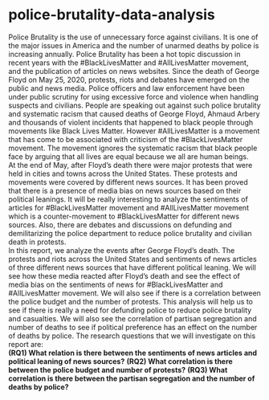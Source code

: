 # police-brutality-data-analysis
Police Brutality is the use of unnecessary force against civilians. It is one of the major issues in America and the number of unarmed deaths by police is increasing annually. Police Brutality has been a hot topic discussion in recent years with the #BlackLivesMatter and #AllLivesMatter movement, and the publication of articles on news websites. Since the death of George Floyd on May 25, 2020, protests, riots and debates have emerged on the public and news media. Police officers and law enforcement have been under public scrutiny for using excessive force and violence when handling suspects and civilians. People are speaking out against such police brutality and systematic racism that caused deaths of George Floyd, Ahmaud Arbery and thousands of violent incidents that happened to black people through movements like Black Lives Matter. However #AllLivesMatter is a movement that has come to be associated with criticism of the #BlackLivesMatter movement. The movement ignores the systematic racism that black people face by arguing that all lives are equal because we all are human beings. 
<br/>
At the end of May, after Floyd’s death there were major protests that were held in cities and towns across the United States. These protests and movements were covered by different news sources. It has been proved that there is a presence of media bias on news sources based on their political leanings. It will be really interesting to analyze the sentiments of articles for #BlackLivesMatter movement and #AllLivesMatter movement which is a counter-movement to #BlackLivesMatter for different news sources. Also, there are debates and discussions on defunding and demilitarizing the police department to reduce police brutality and civilian death in protests. <br/>
In this report, we analyze the events after George Floyd’s death. The protests and riots across the United States and sentiments of news articles of three different news sources that have different political leaning. We will see how these media reacted after Floyd’s death and see the effect of media bias on the sentiments of news for #BlackLivesMatter and #AllLivesMatter movement. We will also see if there is a correlation between the police budget and the number of protests. This analysis will help us to see if there is really a need for defunding police to reduce police brutality and casualties. We will also see the correlation of partisan segregation and number of deaths to see if political preference has an effect on the number of deaths by police. The research questions that we will investigate on this report are:<br/>
**(RQ1) What relation is there between the sentiments of news articles and political leaning of news sources?**
**(RQ2) What correlation is there between the police budget and number of protests?**
**(RQ3) What correlation is there between the partisan segregation and the number of deaths by police?**
